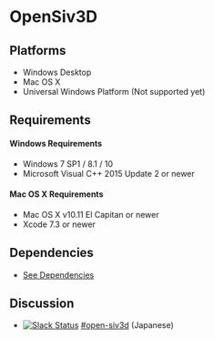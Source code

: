 ﻿# OpenSiv3D #

## Platforms ##

  * Windows Desktop
  * Mac OS X
  * Universal Windows Platform (Not supported yet)

## Requirements ##

#### Windows Requirements ###

  * Windows 7 SP1 / 8.1 / 10
  * Microsoft Visual C++ 2015 Update 2 or newer
  
#### Mac OS X Requirements ###

  * Mac OS X v10.11 El Capitan or newer
  * Xcode 7.3 or newer
 
## Dependencies ##

  * [See Dependencies](Dependencies/README.md)

## Discussion ##

  * [![Slack Status](https://siv3d-slackin.herokuapp.com/badge.svg)](https://siv3d-slackin.herokuapp.com/) [#open-siv3d](https://siv3d.slack.com/archives/open-siv3d)  (Japanese)
